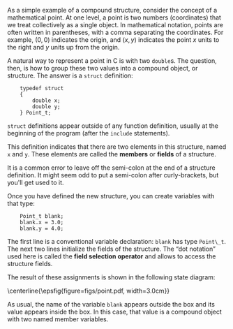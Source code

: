 As a simple example of a compound structure, consider the concept of a mathematical point.  At one level, a point is two numbers (coordinates) that we treat collectively as a single object.  In mathematical notation, points are often written in parentheses, with a comma separating the coordinates.  For example, $(0, 0)$ indicates the origin, and $(x, y)$ indicates the point $x$ units to the right and $y$ units up from the origin.

A natural way to represent a point in C is with two `double`s. The question, then, is how to group these two values into a compound object, or structure.  The answer is a `struct` definition:

```code
    typedef struct 
    {
        double x;
        double y;
    } Point_t;  
```
`struct` definitions appear outside of any function definition, usually at the beginning of the program (after the `include` statements).

This definition indicates that there are two elements in this structure, named `x` and `y`.  These elements are called the **members** or **fields** of a structure.

It is a common error to leave off the semi-colon at the end of a structure definition.  It might seem odd to put a semi-colon after curly-brackets, but you'll get used to it.

Once you have defined the new structure, you can create variables with that type:

```code
    Point_t blank;
    blank.x = 3.0;
    blank.y = 4.0;   
```
The first line is a conventional variable declaration: `blank` has type `Point\_t`.  The next two lines initialize the fields of the structure.  The “dot notation” used here is called the **field selection operator** and allows to access the structure fields.


The result of these assignments is shown in the following state diagram:

\centerline{\epsfig{figure=figs/point.pdf, width=3.0cm}}

As usual, the name of the variable `blank` appears outside the box and its value appears inside the box.  In this case, that value is a compound object with two named member variables.